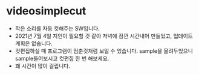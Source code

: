 # videosimplecut

* 작은 소리를 자동 컷해주는 SW입니다.
* 2021년 7월 4일 지인이 필요할 것 같아 저녁에 잠깐 시간내어 만들었고, 업데이트 계획은 없습니다.
* 컷편집하실 때 프로그램이 멈춘것처럼 보일 수 있습니다. sample을 올려두었으니 sample들어보시고 컷편집 한 번 해보세요.
* 꽤 시간이 많이 걸립니다.

